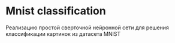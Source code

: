 # Mnist classification
Реализацию простой сверточной нейронной сети для решения классификации картинок из датасета MNIST